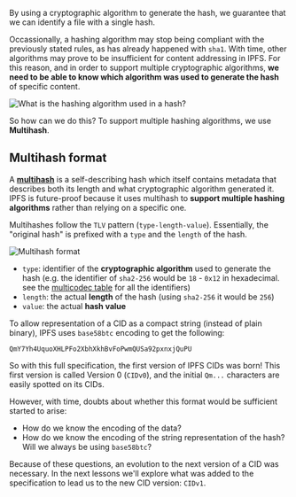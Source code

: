 By using a cryptographic algorithm to generate the hash, we guarantee that we can identify a file with a single hash.

Occassionally, a hashing algorithm may stop being compliant with the previously stated rules, as has already happened with `sha1`. With time, other algorithms may prove to be insufficient for content addressing in IPFS. For this reason, and in order to support multiple cryptographic algorithms, **we need to be able to know which algorithm was used to generate the hash** of specific content.

![What is the hashing algorithm used in a hash?](tutorial-assets/T0006L02-what-algo.jpg)

So how can we do this?
To support multiple hashing algorithms, we use **Multihash**.

## Multihash format

A [**multihash**](https://multiformats.io/multihash/) is a self-describing hash which itself contains metadata that describes both its length and what cryptographic algorithm generated it. IPFS is future-proof because it uses multihash to
**support multiple hashing algorithms** rather than relying on a specific one.

Multihashes follow the `TLV` pattern (`type-length-value`). Essentially, the "original hash" is prefixed with a `type` and the `length` of the hash.

![Multihash format](tutorial-assets/T0006L02-multihash.jpg)

 - `type`: identifier of the **cryptographic algorithm** used to generate the hash (e.g. the identifier of `sha2-256` would be `18` - `0x12` in hexadecimal. see the [multicodec table](https://github.com/multiformats/multicodec/blob/master/table.csv) for all the identifiers)
 - `length`: the actual **length** of the hash (using `sha2-256` it would be `256`)
 - `value`: the actual **hash value**

To allow representation of a CID as a compact string (instead of plain binary), IPFS uses `base58btc` encoding to get the following:

`QmY7Yh4UquoXHLPFo2XbhXkhBvFoPwmQUSa92pxnxjQuPU`

So with this full specification, the first version of IPFS CIDs was born! This first version is called Version 0 (`CIDv0`), and the initial `Qm...` characters are easily spotted on its CIDs.

However, with time, doubts about whether this format would be sufficient started to arise:

 - How do we know the encoding of the data?
 - How do we know the encoding of the string representation of the hash? Will we always be using `base58btc`?

Because of these questions, an evolution to the next version of a CID was necessary.
In the next lessons we'll explore what was added to the specification to lead us to the new CID version: `CIDv1`.
